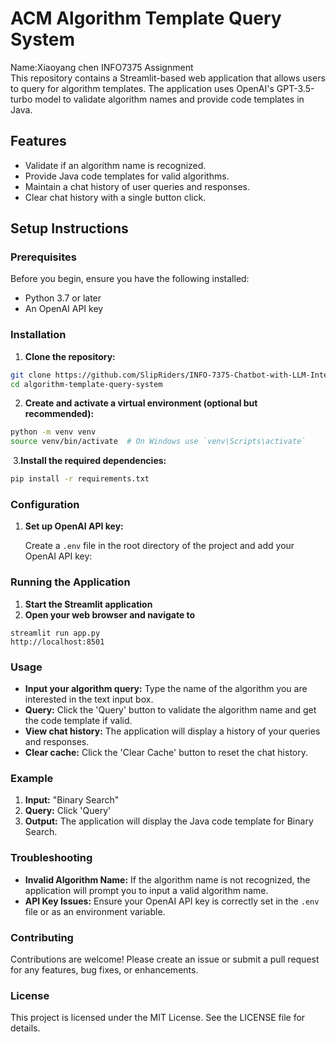 # ACM Algorithm Template Query System
Name:Xiaoyang chen INFO7375 Assignment    
This repository contains a Streamlit-based web application that allows users to query for algorithm templates. The application uses OpenAI's GPT-3.5-turbo model to validate algorithm names and provide code templates in Java.

## Features

- Validate if an algorithm name is recognized.
- Provide Java code templates for valid algorithms.
- Maintain a chat history of user queries and responses.
- Clear chat history with a single button click.

## Setup Instructions

### Prerequisites

Before you begin, ensure you have the following installed:

- Python 3.7 or later
- An OpenAI API key

### Installation

1. **Clone the repository:**
```bash
git clone https://github.com/SlipRiders/INFO-7375-Chatbot-with-LLM-Integration-TEST.git
cd algorithm-template-query-system
```
2. **Create and activate a virtual environment (optional but recommended):**

```bash
python -m venv venv
source venv/bin/activate  # On Windows use `venv\Scripts\activate`
```
​	3.**Install the required dependencies:**

```bash
pip install -r requirements.txt
```

### Configuration

1. **Set up OpenAI API key:**

   Create a `.env` file in the root directory of the project and add your OpenAI API key:

### Running the Application

1. **Start the Streamlit application**
2. **Open your web browser and navigate to**

```
streamlit run app.py
http://localhost:8501
```

### Usage

- **Input your algorithm query:** Type the name of the algorithm you are interested in the text input box.
- **Query:** Click the 'Query' button to validate the algorithm name and get the code template if valid.
- **View chat history:** The application will display a history of your queries and responses.
- **Clear cache:** Click the 'Clear Cache' button to reset the chat history.

### Example

1. **Input:** "Binary Search"
2. **Query:** Click 'Query'
3. **Output:** The application will display the Java code template for Binary Search.

### Troubleshooting

- **Invalid Algorithm Name:** If the algorithm name is not recognized, the application will prompt you to input a valid algorithm name.
- **API Key Issues:** Ensure your OpenAI API key is correctly set in the `.env` file or as an environment variable.

### Contributing

Contributions are welcome! Please create an issue or submit a pull request for any features, bug fixes, or enhancements.

### License

This project is licensed under the MIT License. See the LICENSE file for details.

